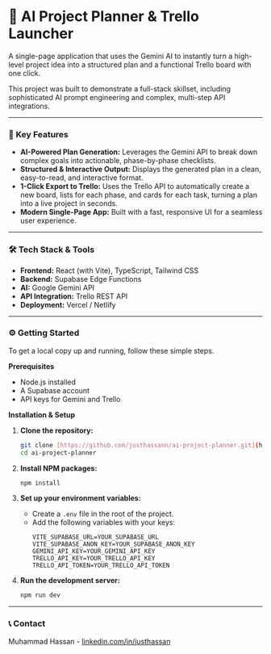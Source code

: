 # 🚀 AI Project Planner & Trello Launcher

A single-page application that uses the Gemini AI to instantly turn a high-level project idea into a structured plan and a functional Trello board with one click.

This project was built to demonstrate a full-stack skillset, including sophisticated AI prompt engineering and complex, multi-step API integrations.


---

### 🌟 Key Features

* **AI-Powered Plan Generation:** Leverages the Gemini API to break down complex goals into actionable, phase-by-phase checklists.
* **Structured & Interactive Output:** Displays the generated plan in a clean, easy-to-read, and interactive format.
* **1-Click Export to Trello:** Uses the Trello API to automatically create a new board, lists for each phase, and cards for each task, turning a plan into a live project in seconds.
* **Modern Single-Page App:** Built with a fast, responsive UI for a seamless user experience.

---

### 🛠️ Tech Stack & Tools

* **Frontend:** React (with Vite), TypeScript, Tailwind CSS
* **Backend:** Supabase Edge Functions
* **AI:** Google Gemini API
* **API Integration:** Trello REST API
* **Deployment:** Vercel / Netlify

---

### ⚙️ Getting Started

To get a local copy up and running, follow these simple steps.

**Prerequisites**

* Node.js installed
* A Supabase account
* API keys for Gemini and Trello

**Installation & Setup**

1.  **Clone the repository:**
    ```sh
    git clone [https://github.com/justhassann/ai-project-planner.git](https://github.com/justhassann/ai-project-planner.git)
    cd ai-project-planner
    ```

2.  **Install NPM packages:**
    ```sh
    npm install
    ```

3.  **Set up your environment variables:**
    * Create a `.env` file in the root of the project.
    * Add the following variables with your keys:
        ```
        VITE_SUPABASE_URL=YOUR_SUPABASE_URL
        VITE_SUPABASE_ANON_KEY=YOUR_SUPABASE_ANON_KEY
        GEMINI_API_KEY=YOUR_GEMINI_API_KEY
        TRELLO_API_KEY=YOUR_TRELLO_API_KEY
        TRELLO_API_TOKEN=YOUR_TRELLO_API_TOKEN
        ```

4.  **Run the development server:**
    ```sh
    npm run dev
    ```

---

### 📞 Contact

Muhammad Hassan - [linkedin.com/in/justhassan](https://linkedin.com/in/justhassan)
